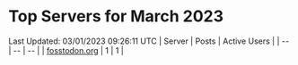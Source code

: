 # Top Servers for March 2023
Last Updated: 03/01/2023 09:26:11 UTC
| Server | Posts | Active Users |
| -- | -- | -- |
| [fosstodon.org](https://fosstodon.org/tags/PowerShell) | 1 | 1 |
